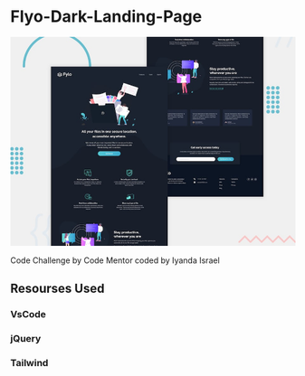 # Flyo-Dark-Landing-Page

![Design preview for the Flyo Dark Landing Page coding challenge](./design/desktop-preview.jpg)

Code Challenge by Code Mentor coded by Iyanda Israel

## Resourses Used
### VsCode
### jQuery
### Tailwind
